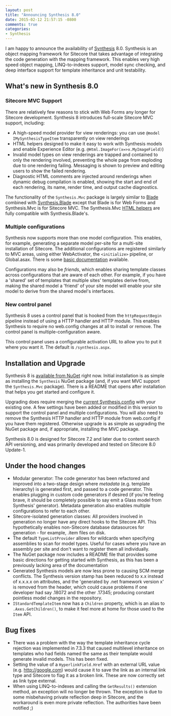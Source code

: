 ```yaml
---
layout: post
title: "Announcing Synthesis 8.0"
date: 2015-02-12 21:57:15 -0800
comments: true
categories: 
- Synthesis 
---
```


I am happy to announce the availability of [Synthesis](https://github.com/kamsar/Synthesis) 8.0. Synthesis is an object mapping framework for Sitecore that takes advantage of integrating the code generation with the mapping framework. This enables very high speed object mapping, LINQ-to-indexes support, model sync checking, and deep interface support for template inheritance and unit testability.

## What's new in Synthesis 8.0

### Sitecore MVC Support

There are relatively few reasons to stick with Web Forms any longer for Sitecore development. Synthesis 8 introduces full-scale Sitecore MVC support, including:

* A high-speed model provider for view renderings: you can use `@model IMySynthesisTypeItem` transparently on view renderings
* HTML helpers designed to make it easy to work with Synthesis models and enable Experience Editor (e.g. `@Html.ImageFor(x=>x.MyImageField)`)
* Invalid model types on view renderings are trapped and contained to only the rendering involved, preventing the whole page from exploding due to one rendering failing. Messaging is shown to preview and editing users to show the failed rendering.
* Diagnostic HTML comments are injected around renderings when dynamic debug compilation is enabled, showing the start and end of each rendering, its name, render time, and output cache diagnostics.

The functionality of the `Synthesis.Mvc` package is largely similar to [Blade](https://github.com/kamsar/Blade) combined with [Synthesis.Blade](https://github.com/kamsar/Synthesis/tree/cf6500c2a0949b1fc0a207b81c2771801af41bf9/Source/Synthesis.Blade) except that Blade is for Web Forms and Synthesis.Mvc is for Sitecore MVC. The Synthesis.Mvc [HTML helpers](https://github.com/kamsar/Synthesis/wiki/Using-Synthesis-with-Blade#razor-extensions) are fully compatible with Synthesis.Blade's.

### Multiple configurations

Synthesis now supports more than one model configuration. This enables, for example, generating a separate model per-site for a multi-site installation of Sitecore. The additional configurations are registered similarly to MVC areas, using either WebActivator, the `<initialize>` pipeline, or Global.asax. There is some [basic documentation](https://github.com/kamsar/Synthesis/wiki/Using-Multiple-Configurations) available.

Configurations may also be _friends_, which enables sharing template classes across configurations that are aware of each other. For example, if you have a 'shared' set of templates that multiple sites' templates derive from, making the shared model a 'friend' of your site model will enable your site model to derive from the shared model's interfaces.

### New control panel

Synthesis 8 uses a control panel that is hooked from the `httpRequestBegin` pipeline instead of using a HTTP handler and HTTP module. This enables Synthesis to require no web.config changes at all to install or remove. The control panel is multiple-configuration aware.

This control panel uses a configurable activation URL to allow you to put it where you want it. The default is `/synthesis.aspx`.

## Installation and Upgrade

Synthesis 8 is [available from NuGet](https://www.nuget.org/packages/Synthesis) right now. Initial installation is as simple as installing the `Synthesis` NuGet package (and, if you want MVC support the `Synthesis.Mvc` package). There is a README that opens after installation that helps you get started and configure it.

Upgrading does require merging the [current Synthesis.config](https://github.com/kamsar/Synthesis/blob/master/Source/Synthesis/Synthesis.config) with your existing one. A few settings have been added or modified in this version to support the control panel and multiple configurations. You will also need to remove the Synthesis HTTP handler and HTTP module from web.config if you have them registered. Otherwise upgrade is as simple as upgrading the NuGet package and, if appropriate, installing the MVC package.

Synthesis 8.0 is designed for Sitecore 7.2 and later due to content search API versioning, and was primarily developed and tested on Sitecore 8.0 Update-1.

## Under the hood changes

* Modular generator: The code generator has been refactored and improved into a two-stage design where _metadata_ (e.g. template hierarchy) is generated first, and passed to a code generator. This enables plugging in custom code generators if desired (if you're feeling brave, it should be completely possible to say emit a Glass model from Synthesis' generator). Metadata generation also enables multiple configurations to refer to each other.
* Sitecore-isolated generation classes: All providers involved in generation no longer have any direct hooks to the Sitecore API. This hypothetically enables non-Sitecore database datasources for generation - for example, .item files on disk.
* The default `TypeListProvider` allows for wildcards when specifying assemblies to scan for model types. Useful for cases where you have an assembly per site and don't want to register them all individually.
* The NuGet package now includes a README file that provides some basic directions for getting started with Synthesis, as this has been a previously lacking area of the documentation
* Generated Synthesis models are now less prone to causing SCM merge conflicts. The Synthesis version stamp has been reduced to x.x instead of x.x.x.x on attributes, and the 'generated by .net framework version x' is removed from the header, which could cause problems if one developer had say .18072 and the other .17345; producing constant pointless model changes in the repository.
* `IStandardTemplateItem` now has a `Children` property, which is an alias to `.Axes.GetChildren()`, to make it feel more at home for those used to the `Item` API.

## Bug fixes

* There was a problem with the way the template inheritance cycle rejection was implemented in 7.3.3 that caused multilevel inheritance on templates who had fields named the same as their template would generate invalid models. This has been fixed.
* Setting the value of a `HyperlinkField.Href` with an external URL value (e.g. http://google.com) would cause it to save the link as an internal link type and Sitecore to flag it as a broken link. These are now correctly set as link type external.
* When using LINQ-to-indexes and calling the `GetResults()` extension method, an exception will no longer be thrown. The exception is due to some misbehaving private reflection deep in Sitecore, and the workaround is even more private reflection. The authorities have been notified ;)